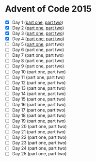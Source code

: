 # Advent of Code 2015

- [x] Day 1 ([part one](./d1p1.cpp), [part two](./d1p2.cpp))
- [x] Day 2 ([part one](./d2p1.cpp), [part two](./d2p2.cpp))
- [x] Day 3 ([part one](./d3p1.cpp), [part two](./d3p2.cpp))
- [x] Day 4 ([part one](./d4p1.cpp), [part two](./d4p2.cpp))
- [ ] Day 5 ([part one](./d5p1.cpp), part two)
- [ ] Day 6 (part one, part two)
- [ ] Day 7 (part one, part two)
- [ ] Day 8 (part one, part two)
- [ ] Day 9 (part one, part two)
- [ ] Day 10 (part one, part two)
- [ ] Day 11 (part one, part two)
- [ ] Day 12 (part one, part two)
- [ ] Day 13 (part one, part two)
- [ ] Day 14 (part one, part two)
- [ ] Day 15 (part one, part two)
- [ ] Day 16 (part one, part two)
- [ ] Day 17 (part one, part two)
- [ ] Day 18 (part one, part two)
- [ ] Day 19 (part one, part two)
- [ ] Day 20 (part one, part two)
- [ ] Day 21 (part one, part two)
- [ ] Day 22 (part one, part two)
- [ ] Day 23 (part one, part two)
- [ ] Day 24 (part one, part two)
- [ ] Day 25 (part one, part two)
